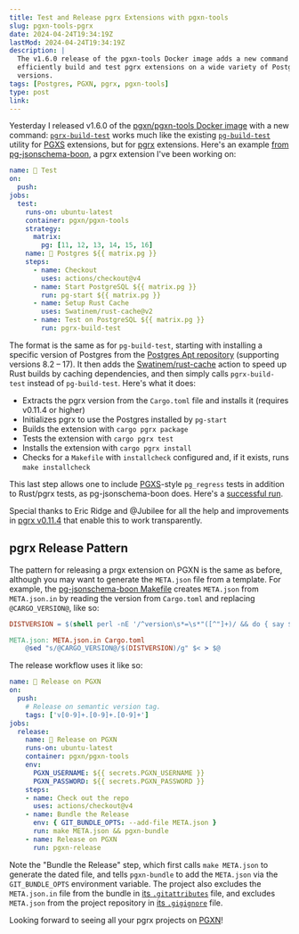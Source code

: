 ```yaml
---
title: Test and Release pgrx Extensions with pgxn-tools
slug: pgxn-tools-pgrx
date: 2024-04-24T19:34:19Z
lastMod: 2024-04-24T19:34:19Z
description: |
  The v1.6.0 release of the pgxn-tools Docker image adds a new command to
  efficiently build and test pgrx extensions on a wide variety of Postgres
  versions.
tags: [Postgres, PGXN, pgrx, pgxn-tools]
type: post
link: 
---
```


Yesterday I released v1.6.0 of the [pgxn/pgxn-tools Docker image] with a new
command: [`pgrx-build-test`] works much like the existing [`pg-build-test`]
utility for [PGXS] extensions, but for [pgrx] extensions. Here's an example
[from pg-jsonschema-boon], a pgrx extension I've been working on:

```yaml
name: 🧪 Test
on:
  push:
jobs:
  test:
    runs-on: ubuntu-latest
    container: pgxn/pgxn-tools
    strategy:
      matrix:
        pg: [11, 12, 13, 14, 15, 16]
    name: 🐘 Postgres ${{ matrix.pg }}
    steps:
      - name: Checkout
        uses: actions/checkout@v4
      - name: Start PostgreSQL ${{ matrix.pg }}
        run: pg-start ${{ matrix.pg }}
      - name: Setup Rust Cache
        uses: Swatinem/rust-cache@v2
      - name: Test on PostgreSQL ${{ matrix.pg }}
        run: pgrx-build-test
```

The format is the same as for `pg-build-test`, starting with installing a
specific version of Postgres from the [Postgres Apt repository] (supporting
versions 8.2 – 17). It then adds the [Swatinem/rust-cache] action to speed up
Rust builds by caching dependencies, and then simply calls `pgrx-build-test`
instead of `pg-build-test`. Here's what it does:

*   Extracts the pgrx version from the `Cargo.toml` file and installs it
    (requires v0.11.4 or higher)
*   Initializes pgrx to use the Postgres installed by `pg-start`
*   Builds the extension with `cargo pgrx package`
*   Tests the extension with `cargo pgrx test`
*   Installs the extension with `cargo pgrx install`
*   Checks for a `Makefile` with `installcheck` configured and, if it exists,
    runs `make installcheck`

This last step allows one to include [PGXS]-style `pg_regress` tests in
addition to Rust/pgrx tests, as pg-jsonschema-boon does. Here's a [successful
run].

Special thanks to Eric Ridge and @Jubilee for all the help and improvements in
[pgrx v0.11.4] that enable this to work transparently.

## pgrx Release Pattern

The pattern for releasing a prgx extension on PGXN is the same as before,
although you may want to generate the `META.json` file from a template. For
example, the [pg-jsonschema-boon Makefile] creates `META.json` from
`META.json.in` by reading the version from `Cargo.toml` and replacing
`@CARGO_VERSION@`, like so:

``` makefile
DISTVERSION = $(shell perl -nE '/^version\s*=\s*"([^"]+)/ && do { say $$1; exit }' Cargo.toml)

META.json: META.json.in Cargo.toml
	@sed "s/@CARGO_VERSION@/$(DISTVERSION)/g" $< > $@
```

The release workflow uses it like so:

``` yaml
name: 🚀 Release on PGXN
on:
  push:
    # Release on semantic version tag.
    tags: ['v[0-9]+.[0-9]+.[0-9]+']
jobs:
  release:
    name: 🚀 Release on PGXN
    runs-on: ubuntu-latest
    container: pgxn/pgxn-tools
    env:
      PGXN_USERNAME: ${{ secrets.PGXN_USERNAME }}
      PGXN_PASSWORD: ${{ secrets.PGXN_PASSWORD }}
    steps:
    - name: Check out the repo
      uses: actions/checkout@v4
    - name: Bundle the Release
      env: { GIT_BUNDLE_OPTS: --add-file META.json }
      run: make META.json && pgxn-bundle
    - name: Release on PGXN
      run: pgxn-release
```

Note the "Bundle the Release" step, which first calls `make META.json` to
generate the dated file, and tells `pgxn-bundle` to add the `META.json`
via the `GIT_BUNDLE_OPTS` environment variable. The project also excludes
the `META.json.in` file from the bundle in [its `.gitattributes`] file,
and excludes `META.json` from the project repository in [its `.gigignore`] file.

Looking forward to seeing all your pgrx projects on [PGXN]!

  [pgxn/pgxn-tools Docker image]: https://github.com/pgxn/docker-pgxn-tools/
  [`pgrx-build-test`]: https://github.com/pgxn/docker-pgxn-tools?tab=readme-ov-file#pgrx-build-test
  [`pg-build-test`]: https://github.com/pgxn/docker-pgxn-tools?tab=readme-ov-file#pg-build-test
  [PGXS]: https://www.postgresql.org/docs/current/extend-pgxs.html
  [pgrx]: https://github.com/pgcentralfoundation/pgrx
  [from pg-jsonschema-boon]: https://github.com/tembo-io/pg-jsonschema-boon/blob/ea64888/.github/workflows/lint-and-test.yml
  [Postgres Apt repository]: https://wiki.postgresql.org/wiki/Apt
  [Swatinem/rust-cache]: https://github.com/Swatinem/rust-cache
  [successful run]: https://github.com/tembo-io/pg-jsonschema-boon/actions/runs/8809394356
  [pgrx v0.11.4]: https://github.com/pgcentralfoundation/pgrx/releases/tag/v0.11.4
  [pg-jsonschema-boon Makefile]: https://github.com/tembo-io/pg-jsonschema-boon/blob/ea64888/Makefile
  [its `.gitattributes`]: https://github.com/tembo-io/pg-jsonschema-boon/blob/ea64888/.gitattributes
  [its `.gigignore`]: https://github.com/tembo-io/pg-jsonschema-boon/blob/ea64888/.gitignore
  [PGXN]: https://pgxn.org/
